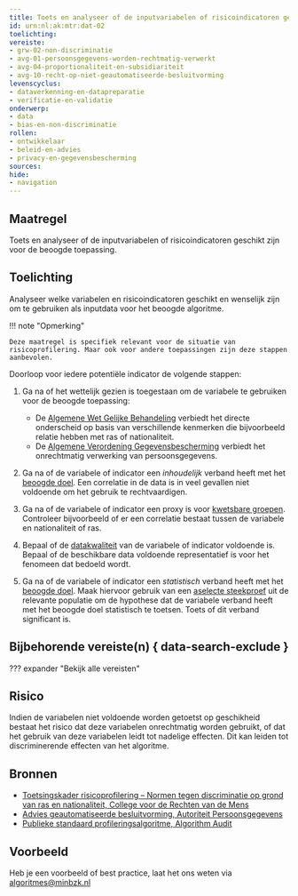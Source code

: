```yaml
---
title: Toets en analyseer of de inputvariabelen of risicoindicatoren geschikt zijn voor het beoogde algoritme
id: urn:nl:ak:mtr:dat-02
toelichting: 
vereiste:
- grw-02-non-discriminatie
- avg-01-persoonsgegevens-worden-rechtmatig-verwerkt
- avg-04-proportionaliteit-en-subsidiariteit
- avg-10-recht-op-niet-geautomatiseerde-besluitvorming
levenscyclus:
- dataverkenning-en-datapreparatie
- verificatie-en-validatie
onderwerp:
- data
- bias-en-non-discriminatie
rollen:
- ontwikkelaar
- beleid-en-advies
- privacy-en-gegevensbescherming
sources:
hide:
- navigation
---
```


<!-- tags -->

## Maatregel
Toets en analyseer of de inputvariabelen of risicoindicatoren geschikt zijn voor de beoogde toepassing.

## Toelichting
Analyseer welke variabelen en risicoindicatoren geschikt en wenselijk zijn om te gebruiken als inputdata voor het beoogde algoritme. 

!!! note "Opmerking"

    Deze maatregel is specifiek relevant voor de situatie van risicoprofilering. Maar ook voor andere toepassingen zijn deze stappen aanbevolen. 

Doorloop voor iedere potentiële indicator de volgende stappen:

1. Ga na of het wettelijk gezien is toegestaan om de variabele te gebruiken voor de beoogde toepassing:

    - De [Algemene Wet Gelijke Behandeling](https://wetten.overheid.nl/BWBR0006502/2020-01-01) verbiedt het directe onderscheid op basis van verschillende kenmerken die bijvoorbeeld relatie hebben met ras of nationaliteit.
    - De [Algemene Verordening Gegevensbescherming](https://www.autoriteitpersoonsgegevens.nl/themas/basis-avg/avg-algemeen/de-avg-in-het-kort) verbiedt het onrechtmatig verwerking van persoonsgegevens. 

2. Ga na of de variabele of indicator een *inhoudelijk* verband heeft met het [beoogde doel](1-pba-02-formuleren-doelstelling.md). Een correlatie in de data is in veel gevallen niet voldoende om het gebruik te rechtvaardigen. 

3. Ga na of de variabele of indicator een proxy is voor [kwetsbare groepen](2-owp-08-kwetsbare-groepen.md). Controleer bijvoorbeeld of er een correlatie bestaat tussen de variabele en nationaliteit of ras.

4. Bepaal of de [datakwaliteit](3-dat-01-datakwaliteit.md) van de variabele of indicator voldoende is. Bepaal of de beschikbare data voldoende representatief is voor het fenomeen dat bedoeld wordt.   

5. Ga na of de variabele of indicator een *statistisch* verband heeft met het [beoogde doel](1-pba-02-formuleren-doelstelling.md). Maak hiervoor gebruik van een [aselecte steekproef](6-imp-02-aselecte-steekproeven.md) uit de relevante populatie om de hypothese dat de variabele verband heeft met het beoogde doel statistisch te toetsen. Toets of dit verband significant is. 

## Bijbehorende vereiste(n) { data-search-exclude }
??? expander "Bekijk alle vereisten"
    <!-- list_vereisten_on_maatregelen_page -->

## Risico
Indien de variabelen niet voldoende worden getoetst op geschikheid bestaat het risico dat deze variabelen onrechtmatig worden gebruikt, of dat het gebruik van deze variabelen leidt tot nadelige effecten. Dit kan leiden tot discriminerende effecten van het algoritme. 

## Bronnen
- [Toetsingskader risicoprofilering – Normen tegen discriminatie op grond van ras en nationaliteit, College voor de Rechten van de Mens](https://publicaties.mensenrechten.nl/publicatie/4093c026-ae41-4c1d-aa78-4ce0e205b5de)
- [Advies geautomatiseerde besluitvorming, Autoriteit Persoonsgegevens](https://www.autoriteitpersoonsgegevens.nl/documenten/advies-geautomatiseerde-besluitvorming)
- [Publieke standaard profileringsalgoritme, Algorithm Audit](https://algorithmaudit.eu/nl/knowledge-platform/knowledge-base/public_standard_profiling/)

## Voorbeeld
Heb je een voorbeeld of best practice, laat het ons weten via [algoritmes@minbzk.nl](mailto:algoritmes@minbzk.nl) 


